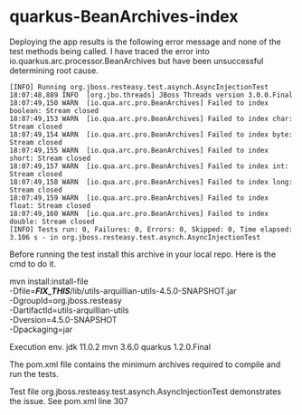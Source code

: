 # quarkus-BeanArchives-index


Deploying the app results is the following error message and none of
the test methods being called. I have traced the error into io.quarkus.arc.processor.BeanArchives
but have been unsuccessful determining root cause.

    [INFO] Running org.jboss.resteasy.test.asynch.AsyncInjectionTest
    18:07:48,889 INFO  [org.jbo.threads] JBoss Threads version 3.0.0.Final
    18:07:49,150 WARN  [io.qua.arc.pro.BeanArchives] Failed to index boolean: Stream closed
    18:07:49,153 WARN  [io.qua.arc.pro.BeanArchives] Failed to index char: Stream closed
    18:07:49,154 WARN  [io.qua.arc.pro.BeanArchives] Failed to index byte: Stream closed
    18:07:49,155 WARN  [io.qua.arc.pro.BeanArchives] Failed to index short: Stream closed
    18:07:49,157 WARN  [io.qua.arc.pro.BeanArchives] Failed to index int: Stream closed
    18:07:49,158 WARN  [io.qua.arc.pro.BeanArchives] Failed to index long: Stream closed
    18:07:49,159 WARN  [io.qua.arc.pro.BeanArchives] Failed to index float: Stream closed
    18:07:49,160 WARN  [io.qua.arc.pro.BeanArchives] Failed to index double: Stream closed
    [INFO] Tests run: 0, Failures: 0, Errors: 0, Skipped: 0, Time elapsed: 3.106 s - in org.jboss.resteasy.test.asynch.AsyncInjectionTest




Before running the test install this archive in your local repo.
Here is the cmd to do it.

mvn install:install-file \
   -Dfile=___FIX_THIS___/lib/utils-arquillian-utils-4.5.0-SNAPSHOT.jar \
   -DgroupId=org.jboss.resteasy \
   -DartifactId=utils-arquillian-utils \
   -Dversion=4.5.0-SNAPSHOT \
   -Dpackaging=jar 

Execution env.
    jdk 11.0.2
    mvn 3.6.0
    quarkus 1.2.0.Final
    
  The pom.xml file contains the minimum archives required to compile and run the tests.
  
  Test file org.jboss.resteasy.test.asynch.AsyncInjectionTest
  demonstrates the issue.  See pom.xml line 307
